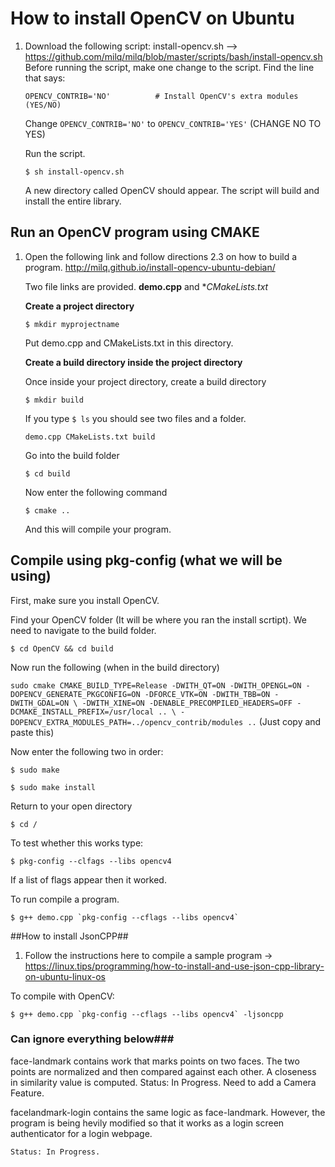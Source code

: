 # How to install OpenCV on Ubuntu

1. Download the following script: install-opencv.sh --> https://github.com/milq/milq/blob/master/scripts/bash/install-opencv.sh
   Before running the script, make one change to the script. Find the line that says:
     
   `OPENCV_CONTRIB='NO'          # Install OpenCV's extra modules (YES/NO)`
    
   Change `OPENCV_CONTRIB='NO'` to `OPENCV_CONTRIB='YES'`   (CHANGE NO TO YES)
   
   Run the script. 
   
   `$ sh install-opencv.sh`
   
   A new directory called OpenCV should appear. The script will build and install the entire library. 

## Run an OpenCV program using CMAKE

1. Open the following link and follow directions 2.3 on how to build a program. http://milq.github.io/install-opencv-ubuntu-debian/

   Two file links are provided. **demo.cpp** and **CMakeLists.txt* 
   
   **Create a project directory**
   
   `$ mkdir myprojectname`
   
   Put demo.cpp and CMakeLists.txt in this directory. 
   
   **Create a build directory inside the project directory**
   
   Once inside your project directory, create a build directory 
   
   `$ mkdir build`
   
   If you type `$ ls` you should see two files and a folder. 
   
   `demo.cpp CMakeLists.txt build`
   
   Go into the build folder 
   
   `$ cd build`
   
   Now enter the following command
   
   `$ cmake ..`
   
   And this will compile your program.


## Compile using pkg-config (what we will be using) ##

First, make sure you install OpenCV.

Find your OpenCV folder (It will be where you ran the install scrtipt).
We need to navigate to the build folder. 

`$ cd OpenCV && cd build`

Now run the following (when in the build directory)

`sudo cmake CMAKE_BUILD_TYPE=Release -DWITH_QT=ON -DWITH_OPENGL=ON -DOPENCV_GENERATE_PKGCONFIG=ON -DFORCE_VTK=ON -DWITH_TBB=ON -DWITH_GDAL=ON \
       -DWITH_XINE=ON -DENABLE_PRECOMPILED_HEADERS=OFF -DCMAKE_INSTALL_PREFIX=/usr/local .. \
       -DOPENCV_EXTRA_MODULES_PATH=../opencv_contrib/modules ..` (Just copy and paste this)
       
Now enter the following two in order:

`$ sudo make`

`$ sudo make install`

Return to your open directory

`$ cd /`

To test whether this works type:

`$ pkg-config --clfags --libs opencv4`

If a list of flags appear then it worked. 

To run compile a program. 

``$ g++ demo.cpp `pkg-config --cflags --libs opencv4` ``

##How to install JsonCPP##

1. Follow the instructions here to compile a sample program -> https://linux.tips/programming/how-to-install-and-use-json-cpp-library-on-ubuntu-linux-os

To compile with OpenCV:

``$ g++ demo.cpp `pkg-config --cflags --libs opencv4` -ljsoncpp``

### Can ignore everything below### ####
face-landmark contains work that marks points on two faces. 
The two points are normalized and then compared against each other. 
A closeness in similarity value is computed.
	Status: In Progress. Need to add a Camera Feature. 
	

facelandmark-login contains the same logic as face-landmark. 
However, the program is being hevily modified so that it works as a login screen
authenticator for a login webpage.











	Status: In Progress. 

